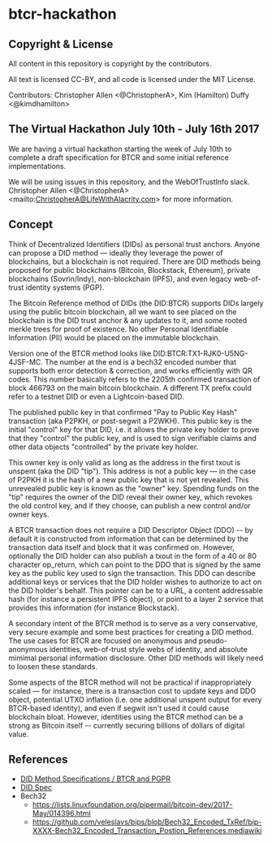 # btcr-hackathon

## Copyright & License

All content in this repository is copyright by the contributors.

All text is licensed CC-BY, and all code is licensed under the MIT License.

Contributors: Christopher Allen \<@ChristopherA\>, Kim (Hamilton) Duffy \<@kimdhamilton\>

## The Virtual Hackathon July 10th - July 16th 2017

We are having a virtual hackathon starting the week of July 10th to complete a draft specification for BTCR and some initial reference implementations.

We will be using issues in this repository, and the WebOfTrustInfo slack. Christopher Allen \<@ChristopherA\> \<mailto:ChristopherA@LifeWithAlacrity.com\> for more information.

## Concept

Think of Decentralized Identifiers (DIDs) as personal trust anchors. Anyone can propose a DID method — ideally they leverage the power of blockchains, but a blockchain is not required. There are DID methods being proposed for public blockchains (Bitcoin, Blockstack, Ethereum), private blockchains (Sovrin/Indy), non-blockchain (IPFS), and even legacy web-of-trust identity systems (PGP).

The Bitcoin Reference method of DIDs (the DID:BTCR) supports DIDs largely using the public bitcoin blockchain, all we want to see placed on the blockchain is the DID trust anchor & any updates to it, and some rooted merkle trees for proof of existence. No other Personal Identifiable Information (PII) would be placed on the immutable blockchain.

Version one of the BTCR method looks like DID:BTCR:TX1-RJK0-U5NG-4JSF-MC. The number at the end is a bech32 encoded number that supports both error detection & correction, and works efficiently with QR codes. This number basically refers to the 2205th confirmed transaction of block 466793 on the main bitcoin blockchain. A different TX prefix could refer to a testnet DID or even a Lightcoin-based DID.

The published public key in that confirmed "Pay to Public Key Hash" transaction (aka P2PKH, or post-segwit a P2WKH). This public key is the initial "control" key for that DID, i.e. it allows the private key holder to prove that they "control" the public key, and is used to sign verifiable claims and other data objects "controlled" by the private key holder.

This owner key is only valid as long as the address in the first txout is unspent (aka the DID "tip"). This address is not a public key — in the case of P2PKH it is the hash of a new public key that is not yet revealed. This unrevealed public key is known as the "owner" key. Spending funds on the "tip" requires the owner of the DID reveal their owner key, which revokes the old control key, and if they choose, can publish a new control and/or owner keys.

A BTCR transaction does not require a DID Descriptor Object (DDO) -- by default it is constructed from information that can be determined by the transaction data itself and block that it was confirmed on. However, optionally the DID holder can also publish a txout in the form of a 40 or 80 character op_return, which can point to the DDO that is signed by the same key as the public key used to sign the transaction. This DDO can describe additional keys or services that the DID holder wishes to authorize to act on the DID holder's behalf. This pointer can be to a URL, a content addressable hash (for instance a persistent IPFS object), or point to a layer 2 service that provides this information (for instance Blockstack).

A secondary intent of the BTCR method is to serve as a very conservative, very secure example and some best practices for creating a DID method. The use cases for BTCR are focused on anonymous and pseudo-anonymous identities, web-of-trust style webs of identity, and absolute mimimal personal information disclosure. Other DID methods will likely need to loosen these standards.

Some aspects of the BTCR method will not be practical if inappropriately scaled — for instance, there is a transaction cost to update keys and DDO object, potential UTXO inflation (i.e. one additional unspent output for every BTCR-based identity), and even if segwit isn't used it could cause blockchain bloat. However, identities using the BTCR method can be a strong as Bitcoin itself -- currently securing billions of dollars of digital value.

## References
- [DID Method Specifications / BTCR and PGPR](https://github.com/WebOfTrustInfo/rebooting-the-web-of-trust-spring2017/blob/master/event-documents/group-abstracts/btcr-did-method-spec.md)
- [DID Spec](https://github.com/WebOfTrustInfo/rebooting-the-web-of-trust-fall2016/blob/master/draft-documents/DID-Spec-Implementers-Draft-01.pdf)
- Bech32
    - https://lists.linuxfoundation.org/pipermail/bitcoin-dev/2017-May/014396.html
    - https://github.com/veleslavs/bips/blob/Bech32_Encoded_TxRef/bip-XXXX-Bech32_Encoded_Transaction_Postion_References.mediawiki
